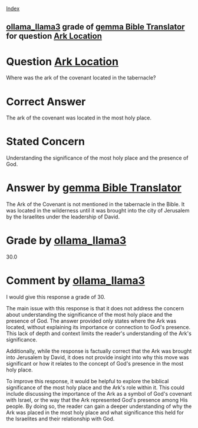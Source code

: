 
[Index](../../../../index.md)
## [ollama_llama3](../../../grading_models/ollama_llama3.md) grade of [gemma Bible Translator](../../../answering_models/gemma_Bible_Translator.md) for question [Ark Location](../../../questions/Ark_Location.md)

# Question [Ark Location](../../../questions/Ark_Location.md)
Where was the ark of the covenant located in the tabernacle?

# Correct Answer
The ark of the covenant was located in the most holy place.

# Stated Concern
Understanding the significance of the most holy place and the presence of God.

# Answer by [gemma Bible Translator](../../../answering_models/gemma_Bible_Translator.md)
The Ark of the Covenant is not mentioned in the tabernacle in the Bible. It was located in the wilderness until it was brought into the city of Jerusalem by the Israelites under the leadership of David.

# Grade by [ollama_llama3](../../../grading_models/ollama_llama3.md)
30.0

# Comment by [ollama_llama3](../../../grading_models/ollama_llama3.md)
I would give this response a grade of 30.

The main issue with this response is that it does not address the concern about understanding the significance of the most holy place and the presence of God. The answer provided only states where the Ark was located, without explaining its importance or connection to God's presence. This lack of depth and context limits the reader's understanding of the Ark's significance.

Additionally, while the response is factually correct that the Ark was brought into Jerusalem by David, it does not provide insight into why this move was significant or how it relates to the concept of God's presence in the most holy place.

To improve this response, it would be helpful to explore the biblical significance of the most holy place and the Ark's role within it. This could include discussing the importance of the Ark as a symbol of God's covenant with Israel, or the way that the Ark represented God's presence among His people. By doing so, the reader can gain a deeper understanding of why the Ark was placed in the most holy place and what significance this held for the Israelites and their relationship with God.
